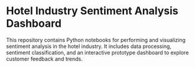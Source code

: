 # Hotel Industry Sentiment Analysis Dashboard
This repository contains Python notebooks for performing and visualizing sentiment analysis in the hotel industry. It includes data processing, sentiment classification, and an interactive prototype dashboard to explore customer feedback and trends.
